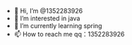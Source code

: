- 👋 Hi, I’m @1352283926
- 👀 I’m interested in java
- 🌱 I’m currently learning spring
- 📫 How to reach me qq：1352283926

<!---
1352283926/1352283926 is a ✨ special ✨ repository because its `README.md` (this file) appears on your GitHub profile.
You can click the Preview link to take a look at your changes.
--->
